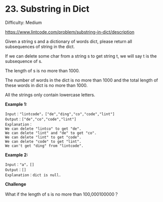 # 23. Substring in Dict

Difficulty: Medium

https://www.lintcode.com/problem/substring-in-dict/description

Given a string s and a dictionary of words dict, please return all subsequences of string in the dict.

If we can delete some char from a string s to get string t, we will say t is the subsequence of s.

The length of s is no more than 1000.

The number of words in the dict is no more than 1000 and the total length of these words in dict is no more than 1000.

All the strings only contain lowercase letters.

**Example 1:**
```
Input："lintcode"，["de","ding","co","code","lint"]
Output：["de","co","code","lint"]
Explanation：
We can delete "lintco" to get "de".
We can delete "lint" and "de" to get "co".
We can delete "lint" to get "code".
We can delete "code" to get "lint".
We can't get "ding" from "lintcode".
```

**Example 2:**
```
Input："a"，[]
Output：[]
Explanation：dict is null.
```

**Challenge**

What if the length of s is no more than 100\,000100000？
